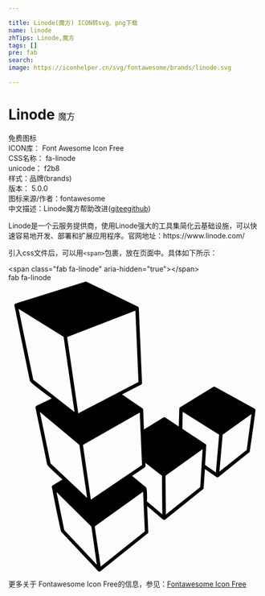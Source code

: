 ```yaml
---

title: Linode(魔方) ICON转svg、png下载
name: linode
zhTips: Linode,魔方
tags: []
pre: fab
search: 
image: https://iconhelper.cn/svg/fontawesome/brands/linode.svg

---
```


# Linode  <small style="font-size: 60%;font-weight: 100">魔方</small>


<div class="detail-page">
<p>
<span><span class="badge-success badge">免费图标</span> </span>
<br/>
<span>
ICON库：
<span class="badge-secondary badge">Font Awesome Icon Free</span> 
</span>
<br/>
<span>
CSS名称：
<span class="badge-secondary badge">fa-linode</span> 
</span>
<br/>
<span>
unicode：
<span class="badge-secondary badge">f2b8</span> 
<copy-btn content='f2b8' btn-title=""></copy-btn>
<copy-btn :content='String.fromCodePoint(parseInt("f2b8", 16))' btn-title="复制U"></copy-btn>
</span><br/><span>样式：<span class="badge-light badge">品牌(brands)</span></span>
<br/>
<span>
版本：
<span class="badge-secondary badge">5.0.0</span> 
</span>
<br/>
<span>图标来源/作者：<span class="badge-light badge">fontawesome</span></span> 
<br/>
<span class="zh-detail">中文描述：<span class="badge-primary badge">Linode</span><span class="badge-primary badge">魔方</span><span class="help-link"><span>帮助改进</span>(<a href="https://gitee.com/liuwave/icon-helper/edit/master/json/fontawesome/brands/linode.json" target="_blank" rel="noopener noreferrer">gitee</a><a href="https://github.com/liuwave/icon-helper/edit/master/json/fontawesome/brands/linode.json" target="_blank" rel="noopener noreferrer">github</a></span>)</span><br/>
</p>
</div><div class="description description alert alert-light">Linode是一个云服务提供商，使用Linode强大的工具集简化云基础设施，可以快速容易地开发、部署和扩展应用程序。官网地址：https://www.linode.com/ </div>
<div class="alert alert-dark">
  <i class="fab fa-linode fa-xs"></i>
  <i class="fab fa-linode fa-sm"></i>
  <i class="fab fa-linode fa-lg"></i>
  <i class="fab fa-linode fa-2x"></i>
  <i class="fab fa-linode fa-3x"></i>
  <i class="fab fa-linode fa-5x"></i>
  <i class="fab fa-linode fa-7x"></i>
</div>
<div>
  <p>引入css文件后，可以用<code>&lt;span&gt;</code>包裹，放在页面中。具体如下所示：    
  </p>
  <div class="alert alert-primary" style="font-size: 14px">
    &lt;span class="fab fa-linode" aria-hidden="true"&gt;&lt;/span&gt;
    <copy-btn content='<span class="fab fa-linode" aria-hidden="true"></span>'></copy-btn>
  </div>
  <div class="alert alert-secondary">
    <i class="fab fa-linode"
    style="font-size: 24px"
    aria-hidden="true"></i> fab fa-linode
    <copy-btn content="fab fa-linode" btn-title="复制图标名称"></copy-btn>
  </div>
</div>
<div id="svg" class="svg-wrap">
<svg xmlns="http://www.w3.org/2000/svg" viewBox="0 0 448 512"><path d="M437.4 226.3c-.3-.9-.9-1.4-1.4-2l-70-38.6c-.9-.6-2-.6-3.1 0l-58.9 36c-.9.6-1.4 1.7-1.4 2.6l-.9 31.4-24-16c-.9-.6-2.3-.6-3.1 0L240 260.9l-1.4-35.1c0-.9-.6-2-1.4-2.3l-36-24.3 33.7-17.4c1.1-.6 1.7-1.7 1.7-2.9l-5.7-132.3c0-.9-.9-2-1.7-2.6L138.6.3c-.9-.3-1.7-.3-2.3-.3L12.6 38.6c-1.4.6-2.3 2-2 3.7L38 175.4c.9 3.4 34 27.4 38.6 30.9l-26.9 12.9c-1.4.9-2 2.3-1.7 3.4l20.6 100.3c.6 2.9 23.7 23.1 27.1 26.3l-17.4 10.6c-.9.6-1.7 2-1.4 3.1 1.4 7.1 15.4 77.7 16.9 79.1l65.1 69.1c.6.6 1.4.6 2.3.9.6 0 1.1-.3 1.7-.6l83.7-66.9c.9-.6 1.1-1.4 1.1-2.3l-2-46 28 23.7c1.1.9 2.9.9 4 0l66.9-53.4c.9-.6 1.1-1.4 1.1-2.3l2.3-33.4 20.3 14c1.1.9 2.6.9 3.7 0l54.6-43.7c.6-.3 1.1-1.1 1.1-2 .9-6.5 10.3-70.8 9.7-72.8zm-204.8 4.8l4 92.6-90.6 61.2-14-96.6 100.6-57.2zm-7.7-180l5.4 126-106.6 55.4L104 97.7l120.9-46.6zM44 173.1L18 48l79.7 49.4 19.4 132.9L44 173.1zm30.6 147.8L55.7 230l70 58.3 13.7 93.4-64.8-60.8zm24.3 117.7l-13.7-67.1 61.7 60.9 9.7 67.4-57.7-61.2zm64.5 64.5l-10.6-70.9 85.7-61.4 3.1 70-78.2 62.3zm82-115.1c0-3.4.9-22.9-2-25.1l-24.3-20 22.3-14.9c2.3-1.7 1.1-5.7 1.1-8l29.4 22.6.6 68.3-27.1-22.9zm94.3-25.4l-60.9 48.6-.6-68.6 65.7-46.9-4.2 66.9zm27.7-25.7l-19.1-13.4 2-34c.3-.9-.3-2-1.1-2.6L308 259.7l.6-30 64.6 40.6-5.8 66.6zm54.6-39.8l-48.3 38.3 5.7-65.1 51.1-36.6-8.5 63.4z"/></svg>
</div>
<detail full-name='fa-linode'></detail>

<Vssue title="关于“Linode”的评论" />
    
<div><p>更多关于  Fontawesome Icon Free的信息，参见：<a target="_blank" href="https://iconhelper.cn/fontawesome.html">Fontawesome Icon Free</a>
</p></div>
